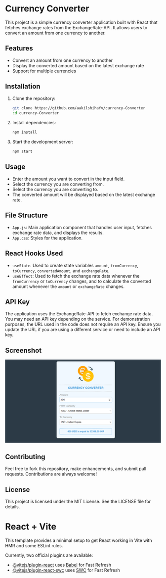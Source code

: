 # Currency Converter

This project is a simple currency converter application built with React that fetches exchange rates from the ExchangeRate-API. It allows users to convert an amount from one currency to another.

## Features

- Convert an amount from one currency to another
- Display the converted amount based on the latest exchange rate
- Support for multiple currencies

## Installation

1. Clone the repository:
    ```sh
    git clone https://github.com/aakilshihafv/currency-Converter
    cd currency-Converter
    ```

2. Install dependencies:
    ```sh
    npm install
    ```

3. Start the development server:
    ```sh
    npm start
    ```

## Usage

- Enter the amount you want to convert in the input field.
- Select the currency you are converting from.
- Select the currency you are converting to.
- The converted amount will be displayed based on the latest exchange rate.

## File Structure

- `App.js`: Main application component that handles user input, fetches exchange rate data, and displays the results.
- `App.css`: Styles for the application.

## React Hooks Used

- `useState`: Used to create state variables `amount`, `fromCurrency`, `toCurrency`, `convertedAmount`, and `exchangeRate`.
- `useEffect`: Used to fetch the exchange rate data whenever the `fromCurrency` or `toCurrency` changes, and to calculate the converted amount whenever the `amount` or `exchangeRate` changes.

## API Key

The application uses the ExchangeRate-API to fetch exchange rate data. You may need an API key depending on the service. For demonstration purposes, the URL used in the code does not require an API key. Ensure you update the URL if you are using a different service or need to include an API key.

## Screenshot

![Currency Converter](https://github.com/aakilshihafv/currency-Converter/blob/main/image/currenyConverter%20Design.png)

## Contributing

Feel free to fork this repository, make enhancements, and submit pull requests. Contributions are always welcome!

## License

This project is licensed under the MIT License. See the LICENSE file for details.

# React + Vite

This template provides a minimal setup to get React working in Vite with HMR and some ESLint rules.

Currently, two official plugins are available:

- [@vitejs/plugin-react](https://github.com/vitejs/vite-plugin-react/blob/main/packages/plugin-react/README.md) uses [Babel](https://babeljs.io/) for Fast Refresh
- [@vitejs/plugin-react-swc](https://github.com/vitejs/vite-plugin-react-swc) uses [SWC](https://swc.rs/) for Fast Refresh
